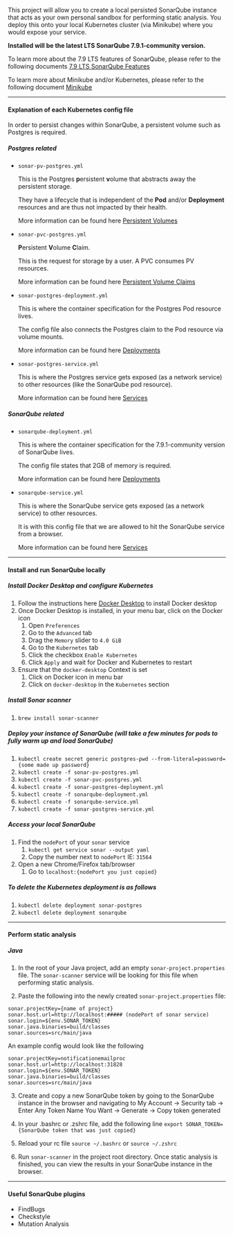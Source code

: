 This project will allow you to create a local persisted SonarQube instance that acts as your own personal sandbox
for performing static analysis. You deploy this onto your local Kubernetes cluster (via Minikube) where you would
expose your service.

**Installed will be the latest LTS SonarQube 7.9.1-community version.**

To learn more about the 7.9 LTS features of SonarQube, please refer to the following documents
[7.9 LTS SonarQube Features](https://www.sonarqube.org/sonarqube-7-9-lts/)

To learn more about Minikube and/or Kubernetes, please refer to the following document
[Minikube](https://kubernetes.io/docs/setup/learning-environment/minikube/)

---
#### Explanation of each Kubernetes config file
In order to persist changes within SonarQube, a persistent volume such as Postgres is required.

##### Postgres related
- `sonar-pv-postgres.yml`

    This is the Postgres **p**ersistent **v**olume that abstracts away the persistent storage.

    They have a lifecycle that is independent of the **Pod** and/or **Deployment** resources and are thus not impacted by their health.

    More information can be found here [Persistent Volumes](https://kubernetes.io/docs/concepts/storage/persistent-volumes/#persistent-volumes)


- `sonar-pvc-postgres.yml`

    **P**ersistent **V**olume **C**laim.

    This is the request for storage by a user. A PVC consumes PV resources.

    More information can be found here [Persistent Volume Claims](https://kubernetes.io/docs/concepts/storage/persistent-volumes/#persistentvolumeclaims)


- `sonar-postgres-deployment.yml`

    This is where the container specification for the Postgres Pod resource lives.

    The config file also connects the Postgres claim to the Pod resource via volume mounts.

    More information can be found here [Deployments](https://kubernetes.io/docs/concepts/workloads/controllers/deployment/)


- `sonar-postgres-service.yml`

    This is where the Postgres service gets exposed (as a network service) to other resources (like the SonarQube pod resource).

    More information can be found here [Services](https://kubernetes.io/docs/concepts/services-networking/service/)

##### SonarQube related
- `sonarqube-deployment.yml`

    This is where the container specification for the 7.9.1-community version of SonarQube lives.

    The config file states that 2GB of memory is required.

    More information can be found here [Deployments](https://kubernetes.io/docs/concepts/workloads/controllers/deployment/)


- `sonarqube-service.yml`

    This is where the SonarQube service gets exposed (as a network service) to other resources.

    It is with this config file that we are allowed to hit the SonarQube service from a browser.

    More information can be found here [Services](https://kubernetes.io/docs/concepts/services-networking/service/)

---
#### Install and run SonarQube locally

##### Install Docker Desktop and configure Kubernetes
1. Follow the instructions here [Docker Desktop](https://docs.docker.com/docker-for-mac/install/) to install Docker desktop
2. Once Docker Desktop is installed, in your menu bar, click on the Docker icon
    1. Open `Preferences`
    2. Go to the `Advanced` tab
    3. Drag the `Memory` slider to `4.0 GiB`
    4. Go to the `Kubernetes` tab
    5. Click the checkbox `Enable Kubernetes`
    6. Click `Apply` and wait for Docker and Kubernetes to restart
3. Ensure that the `docker-desktop` Context is set 
    1. Click on Docker icon in menu bar
    2. Click on `docker-desktop` in the `Kubernetes` section

#####  Install Sonar scanner
1. `brew install sonar-scanner`

#####  Deploy your instance of SonarQube (will take a few minutes for pods to fully warm up and load SonarQube)
1. `kubectl create secret generic postgres-pwd --from-literal=password={some made up password}`
2. `kubectl create -f sonar-pv-postgres.yml`
3. `kubectl create -f sonar-pvc-postgres.yml`
4. `kubectl create -f sonar-postgres-deployment.yml`
5. `kubectl create -f sonarqube-deployment.yml`
6. `kubectl create -f sonarqube-service.yml`
7. `kubectl create -f sonar-postgres-service.yml`

##### Access your local SonarQube
1. Find the `nodePort` of your `sonar` service
    1. `kubectl get service sonar --output yaml`
    2. Copy the number next to `nodePort` IE: `31564`
2. Open a new Chrome/Firefox tab/browser
    1. Go to `localhost:{nodePort you just copied}`

##### To delete the Kubernetes deployment is as follows
1. `kubectl delete deployment sonar-postgres`
2. `kubectl delete deployment sonarqube`

---
#### Perform static analysis

##### Java
1. In the root of your Java project, add an empty `sonar-project.properties` file. The `sonar-scanner` service will be 
looking for this file when performing static analysis.

2. Paste the following into the newly created `sonar-project.properties` file:
```
sonar.projectKey={name of project}
sonar.host.url=http://localhost:##### (nodePort of sonar service)
sonar.login=${env.SONAR_TOKEN}
sonar.java.binaries=build/classes
sonar.sources=src/main/java
``` 

An example config would look like the following
```
sonar.projectKey=notificationemailproc
sonar.host.url=http://localhost:31828
sonar.login=${env.SONAR_TOKEN}
sonar.java.binaries=build/classes
sonar.sources=src/main/java
```

3. Create and copy a new SonarQube token by going to the SonarQube instance in the browser and navigating to 
My Account -> Security tab -> Enter Any Token Name You Want -> Generate -> Copy token generated

4. In your .bashrc or .zshrc file, add the following line
`export SONAR_TOKEN={SonarQube token that was just copied}`

5. Reload your rc file
`source ~/.bashrc` or `source ~/.zshrc`

6. Run `sonar-scanner` in the project root directory. Once static analysis is finished, you can view the results in your 
SonarQube instance in the browser.

---
#### Useful SonarQube plugins
- FindBugs
- Checkstyle
- Mutation Analysis